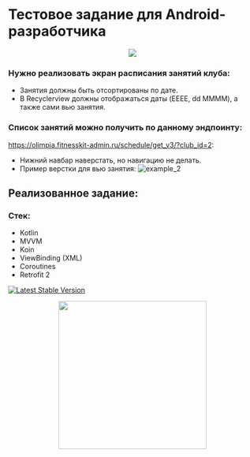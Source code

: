 # Тестовое задание для Android-разработчика

<p align="center">
    <a><img src="https://github.com/DmitryXIII/FK_test_task/assets/91154478/6d02cbe2-126b-4f04-bec0-2fdfbbfdd3f3"/></a>
</p>

### Нужно реализовать экран расписания занятий клуба:
* Занятия должны быть отсортированы по дате.
* В Recyclerview должны отображаться даты (EEEE, dd MMMM), а также сами вью
занятия.

### Список занятий можно получить по данному эндпоинту:
https://olimpia.fitnesskit-admin.ru/schedule/get_v3/?club_id=2:

* Нижний навбар наверстать, но навигацию не делать.
* Пример верстки для вью занятия:
![example_2](https://github.com/DmitryXIII/FK_test_task/assets/91154478/d863aba7-5fdc-447d-a772-9e9660baa412)

## Реализованное задание:
### Стек:
* Kotlin
* MVVM
* Koin
* ViewBinding (XML)
* Coroutines
* Retrofit 2

[![Latest Stable Version](https://img.shields.io/badge/version-1.0.0-green)](https://img.shields.io/badge/version-1.0.0-green)
<p align="center">
    <a><img src="https://github.com/DmitryXIII/FK_test_task/assets/91154478/8b20a9df-30a4-4889-a41e-0e606c97d3f8" width="300"/></a>
